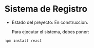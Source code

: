 <h1> Sistema de Registro</h1>

- Estado del preyecto: En construccion.

  Para ejecutar el sistema, debes poner:
  
```npm install react```
